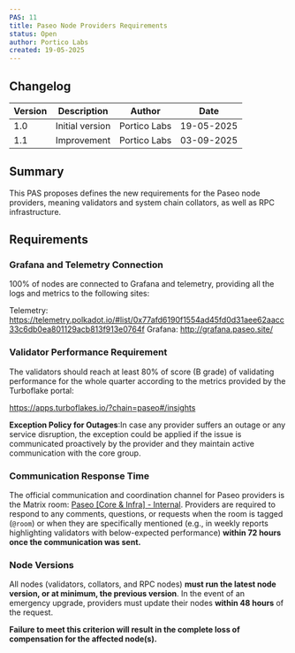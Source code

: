 ```yaml
---
PAS: 11
title: Paseo Node Providers Requirements
status: Open
author: Portico Labs
created: 19-05-2025
---
```

## Changelog

| Version | Description                      | Author    | Date       |
|---------|----------------------------------|-----------|------------|
| 1.0     | Initial version                  | Portico Labs  | 19-05-2025 |
| 1.1     | Improvement                              | Portico Labs  | 03-09-2025 |


## Summary
This PAS proposes defines the new requirements for the Paseo node providers, meaning validators and system chain collators, as well as RPC infrastructure. 

## Requirements

### Grafana and Telemetry Connection
100% of nodes are connected to Grafana and telemetry, providing all the logs and metrics to the following sites:

Telemetry: https://telemetry.polkadot.io/#list/0x77afd6190f1554ad45fd0d31aee62aacc33c6db0ea801129acb813f913e0764f
Grafana: http://grafana.paseo.site/

### Validator Performance Requirement
The validators should reach at least 80% of score (B grade) of validating performance for the whole quarter according to the metrics provided by the Turboflake portal:

https://apps.turboflakes.io/?chain=paseo#/insights

**Exception Policy for Outages**:In case any provider suffers an outage or any service disruption, the exception could be applied if the issue is communicated proactively by the provider and they maintain active communication with the core group.

### Communication Response Time
The official communication and coordination channel for Paseo providers is the Matrix room: [Paseo [Core & Infra] - Internal](https://matrix.to/#/#polkadot-community-testnet:parity.io). Providers are required to respond to any comments, questions, or requests when the room is tagged (`@room`) or when they are specifically mentioned (e.g., in weekly reports highlighting validators with below-expected performance) **within 72 hours once the communication was sent.**

### Node Versions
All nodes (validators, collators, and RPC nodes) **must run the latest node version, or at minimum, the previous version**. In the event of an emergency upgrade, providers must update their nodes **within 48 hours** of the request.

**Failure to meet this criterion will result in the complete loss of compensation for the affected node(s).**
